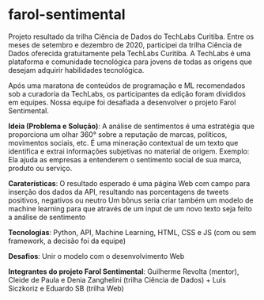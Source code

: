 # farol-sentimental
Projeto resultado da trilha Ciência de Dados do TechLabs Curitiba. Entre os meses de setembro e dezembro de 2020, participei da trilha Ciência de Dados oferecida gratuitamente pela TechLabs Curitiba. A TechLabs é uma plataforma e comunidade tecnológica para jovens de todas as origens que desejam adquirir habilidades tecnológica. 

Após uma maratona de conteúdos de programação e ML recomendados sob a curadoria da TechLabs, os participantes da edição foram divididos em equipes. Nossa equipe foi desafiada a desenvolver o projeto Farol Sentimental.

**Ideia (Problema e Solução)**:
A análise de sentimentos é uma estratégia que proporciona um olhar 360° sobre a reputação de marcas, políticos, movimentos sociais, etc. É uma mineração contextual de um texto que
identifica e extrai informações subjetivas no material de origem. Exemplo: Ela ajuda as empresas a entenderem o sentimento social de sua marca, produto ou
serviço.

**Caraterísticas**:
O resultado esperado é uma página Web com campo para inserção dos dados da API, resultando nas porcentagens de tweets positivos, negativos ou neutro
Um bônus seria criar também um modelo de machine learning para que através de um input de um novo texto seja feito a análise de sentimento

**Tecnologias**:
Python, API, Machine Learning, HTML, CSS e JS (com ou sem framework, a decisão foi da equipe)

**Desafios**:
Unir o modelo com o desenvolvimento Web

**Integrantes do projeto Farol Sentimental**:
Guilherme Revolta (mentor), Cleide de Paula e Denia Zanghelini (trilha Ciência de Dados) + Luis Siczkoriz e Eduardo SB (trilha Web)
